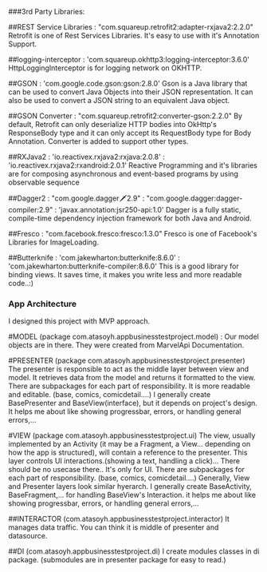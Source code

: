 ###3rd Party Libraries:

##REST Service Libraries
        : "com.squareup.retrofit2:adapter-rxjava2:2.2.0"
Retrofit is one of Rest Services Libraries. It's easy to use with it's Annotation Support.

##logging-interceptor
        : 'com.squareup.okhttp3:logging-interceptor:3.6.0'
HttpLoggingInterceptor is for logging network on OKHTTP.

##GSON
        : 'com.google.code.gson:gson:2.8.0'
Gson is a Java library that can be used to convert Java Objects into their JSON representation.
It can also be used to convert a JSON string to an equivalent Java object.

##GSON Converter
        : "com.squareup.retrofit2:converter-gson:2.2.0"
By default, Retrofit can only deserialize HTTP bodies into OkHttp's ResponseBody type and it can only accept its RequestBody type for Body Annotation.
Converter is added to support other types.

##RXJava2
        : 'io.reactivex.rxjava2:rxjava:2.0.8'
        : 'io.reactivex.rxjava2:rxandroid:2.0.1'
Reactive Programming and it's libraries are for composing asynchronous and event-based programs by using observable sequence

##Dagger2
        : "com.google.dagger:dagger:2.9"
        : "com.google.dagger:dagger-compiler:2.9"
        : 'javax.annotation:jsr250-api:1.0'
Dagger is a fully static, compile-time dependency injection framework for both Java and Android.

##Fresco
        : "com.facebook.fresco:fresco:1.3.0"
Fresco is one of Facebook's Libraries for ImageLoading.


##Butterknife
        : 'com.jakewharton:butterknife:8.6.0'
        : 'com.jakewharton:butterknife-compiler:8.6.0'
This is a good library for binding views. It saves time, it makes you write less and more readable code..:)


### App Architecture

I designed this project with MVP approach.

#MODEL (package com.atasoyh.appbusinesstestproject.model) :
Our model objects are in there. They were created from MarvelApi Documentation.

#PRESENTER (package com.atasoyh.appbusinesstestproject.presenter)
The presenter is responsible to act as the middle layer between view and model. It retrieves data from the model and returns it formatted to the view.
There are subpackages for each part of responsibility. It is more readable and editable. (base, comics, comicdetail....)
I generally create BasePresenter and BaseView(interface), but it depends on project's design. It helps me about like showing progressbar, errors, or handling general errors,...

#VIEW (package com.atasoyh.appbusinesstestproject.ui)
The view, usually implemented by an Activity (it may be a Fragment, a View… depending on how the app is structured), will contain a reference to the presenter.
This layer controls UI interactions.(showing a text, handling a click)... There should be no usecase there.. It's only for UI.
There are subpackages for each part of responsibility. (base, comics, comicdetail....) Generally, View and Presenter layers look similar hyerarch.
I generally create BaseActivity, BaseFragment,... for handling BaseView's Interaction. it helps me about like showing progressbar, errors, or handling general errors,...

##INTERACTOR (com.atasoyh.appbusinesstestproject.interactor)
It manages data traffic. You can think it is middle of presenter and datasource.

##DI (com.atasoyh.appbusinesstestproject.di)
I create modules classes in di package. (submodules are in presenter package for easy to read.)








